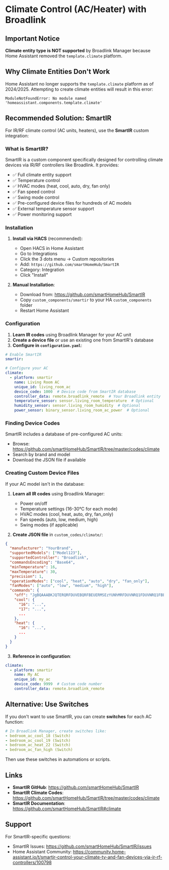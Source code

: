# Climate Control (AC/Heater) with Broadlink

## Important Notice

**Climate entity type is NOT supported** by Broadlink Manager because Home Assistant removed the `template.climate` platform.

## Why Climate Entities Don't Work

Home Assistant no longer supports the `template.climate` platform as of 2024/2025. Attempting to create climate entities will result in this error:

```
ModuleNotFoundError: No module named 'homeassistant.components.template.climate'
```

## Recommended Solution: SmartIR

For IR/RF climate control (AC units, heaters), use the **SmartIR** custom integration:

### What is SmartIR?

SmartIR is a custom component specifically designed for controlling climate devices via IR/RF controllers like Broadlink. It provides:

- ✅ Full climate entity support
- ✅ Temperature control
- ✅ HVAC modes (heat, cool, auto, dry, fan only)
- ✅ Fan speed control
- ✅ Swing mode control
- ✅ Pre-configured device files for hundreds of AC models
- ✅ External temperature sensor support
- ✅ Power monitoring support

### Installation

1. **Install via HACS** (recommended):
   - Open HACS in Home Assistant
   - Go to Integrations
   - Click the 3 dots menu → Custom repositories
   - Add: `https://github.com/smartHomeHub/SmartIR`
   - Category: Integration
   - Click "Install"

2. **Manual Installation**:
   - Download from: https://github.com/smartHomeHub/SmartIR
   - Copy `custom_components/smartir` to your HA `custom_components` folder
   - Restart Home Assistant

### Configuration

1. **Learn IR codes** using Broadlink Manager for your AC unit
2. **Create a device file** or use an existing one from SmartIR's database
3. **Configure in `configuration.yaml`**:

```yaml
# Enable SmartIR
smartir:

# Configure your AC
climate:
  - platform: smartir
    name: Living Room AC
    unique_id: living_room_ac
    device_code: 1000  # Device code from SmartIR database
    controller_data: remote.broadlink_remote  # Your Broadlink entity
    temperature_sensor: sensor.living_room_temperature  # Optional
    humidity_sensor: sensor.living_room_humidity  # Optional
    power_sensor: binary_sensor.living_room_ac_power  # Optional
```

### Finding Device Codes

SmartIR includes a database of pre-configured AC units:
- Browse: https://github.com/smartHomeHub/SmartIR/tree/master/codes/climate
- Search by brand and model
- Download the JSON file if available

### Creating Custom Device Files

If your AC model isn't in the database:

1. **Learn all IR codes** using Broadlink Manager:
   - Power on/off
   - Temperature settings (16-30°C for each mode)
   - HVAC modes (cool, heat, auto, dry, fan_only)
   - Fan speeds (auto, low, medium, high)
   - Swing modes (if applicable)

2. **Create JSON file** in `custom_codes/climate/`:

```json
{
  "manufacturer": "YourBrand",
  "supportedModels": ["Model123"],
  "supportedController": "Broadlink",
  "commandsEncoding": "Base64",
  "minTemperature": 16,
  "maxTemperature": 30,
  "precision": 1,
  "operationModes": ["cool", "heat", "auto", "dry", "fan_only"],
  "fanModes": ["auto", "low", "medium", "high"],
  "commands": {
    "off": "JgBQAAABKJQTERQRFDUVEBQRFBEUERMSEzYUNhMRFDUVNRQ1FDUVNRQ1FBEVNBURExEUERQ1FTUUERM2FBITNhM2EzYUERQRFAAFKQABKEgVAA0FAAAAAAAAAAA=",
    "cool": {
      "16": "...",
      "17": "...",
      ...
    },
    "heat": {
      "16": "...",
      ...
    }
  }
}
```

3. **Reference in configuration**:

```yaml
climate:
  - platform: smartir
    name: My AC
    unique_id: my_ac
    device_code: 9999  # Custom code number
    controller_data: remote.broadlink_remote
```

## Alternative: Use Switches

If you don't want to use SmartIR, you can create **switches** for each AC function:

```yaml
# In Broadlink Manager, create switches like:
- bedroom_ac_cool_18 (Switch)
- bedroom_ac_cool_19 (Switch)
- bedroom_ac_heat_22 (Switch)
- bedroom_ac_fan_high (Switch)
```

Then use these switches in automations or scripts.

## Links

- **SmartIR GitHub**: https://github.com/smartHomeHub/SmartIR
- **SmartIR Climate Codes**: https://github.com/smartHomeHub/SmartIR/tree/master/codes/climate
- **SmartIR Documentation**: https://github.com/smartHomeHub/SmartIR#climate

## Support

For SmartIR-specific questions:
- SmartIR Issues: https://github.com/smartHomeHub/SmartIR/issues
- Home Assistant Community: https://community.home-assistant.io/t/smartir-control-your-climate-tv-and-fan-devices-via-ir-rf-controllers/100798
